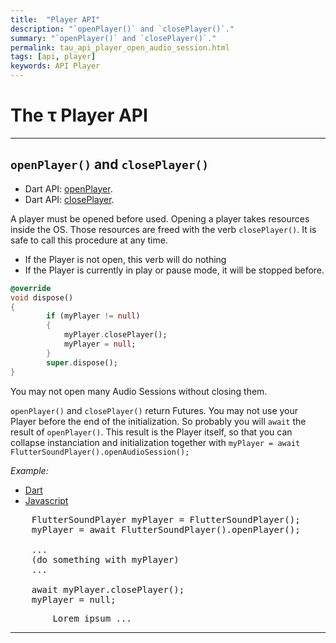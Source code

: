 ```yaml
---
title:  "Player API"
description: "`openPlayer()` and `closePlayer()`."
summary: "`openPlayer()` and `closePlayer()`."
permalink: tau_api_player_open_audio_session.html
tags: [api, player]
keywords: API Player
---
```

# The &tau; Player API

-------------------------------------------------------------------------------------------------------------------

## `openPlayer()` and `closePlayer()`

- Dart API: [openPlayer](pages/flutter-sound/api/player/FlutterSoundPlayer/openPlayer.html).
- Dart API: [closePlayer](pages/flutter-sound/api/player/FlutterSoundPlayer/closePlayer.html).

A player must be opened before used.
Opening a player takes resources inside the OS. Those resources are freed with the verb `closePlayer()`.
It is safe to call this procedure at any time.
- If the Player is not open, this verb will do nothing
- If the Player is currently in play or pause mode, it will be stopped before.

```dart
@override
void dispose()
{
        if (myPlayer != null)
        {
            myPlayer.closePlayer();
            myPlayer = null;
        }
        super.dispose();
}
```

You may not open many Audio Sessions without closing them.

`openPlayer()` and `closePlayer()` return Futures. You may not use your Player before the end of the initialization. So probably you will `await` the result of `openPlayer()`. This result is the Player itself, so that you can collapse instanciation and initialization together with `myPlayer = await FlutterSoundPlayer().openAudioSession();`

*Example:*
<ul id="profileTabs" class="nav nav-tabs">
    <li class="active"><a href="#dart" data-toggle="tab">Dart</a></li>
    <li><a href="#javascript" data-toggle="tab">Javascript</a></li>
</ul>
<div class="tab-content">

<div role="tabpanel" class="tab-pane active" id="dart">

<pre>
    FlutterSoundPlayer myPlayer = FlutterSoundPlayer();
    myPlayer = await FlutterSoundPlayer().openPlayer();

    ...
    (do something with myPlayer)
    ...

    await myPlayer.closePlayer();
    myPlayer = null;
</pre>

</div>

<div role="tabpanel" class="tab-pane" id="javascript">
<pre>
        Lorem ipsum ...
</pre>
</div>

</div>

------------------------------------------------------------------------------------------------------------------
